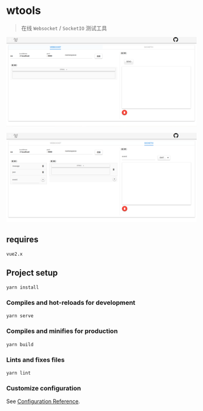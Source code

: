 # wtools

>在线 `Websocket` / `SocketIO` 测试工具

![](images/websocket1.png)

![](images/socketio1.png)

## requires
```aidl
vue2.x
```

## Project setup
```
yarn install
```

### Compiles and hot-reloads for development
```
yarn serve
```

### Compiles and minifies for production
```
yarn build
```

### Lints and fixes files
```
yarn lint
```

### Customize configuration
See [Configuration Reference](https://cli.vuejs.org/config/).
